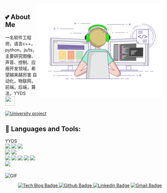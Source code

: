 



<img align="right" alt="Coding" width="400" src="https://github.com/profjordanov/profjordanov/blob/main/coding-person.gif">

## 💕 About Me

一名软件工程师，语言c++，python，js/ts，主要研究图像、声音、控制、应用开发领域，希望越来越厉害 
自动化，物联网，前端，后端，算法，YYDS 
<br>
<img src="https://github.com/jjw0609/jjw0609/assets/58880985/33fa549f-e891-4fb5-919f-3aadc79ec78e" width="30" height="30">
<br>

[![University project](https://img.shields.io/badge/University%20of%20Economics-Varna-red)](https://www.ue-varna.bg/)

## 🚀 Languages and Tools:
 
YYDS 
<br>
<img src="https://img.shields.io/badge/-C++-1E90FF?style=flat-square&logo=CPP&logoColor=white"/>
<img src="https://img.shields.io/badge/-Python-1E90FF?style=flat-square&logo=CPP&logoColor=white"/>
<img src="https://img.shields.io/badge/-JS/TS-1E90FF?style=flat-square&logo=CPP&logoColor=white"/>
<br>
<img src="https://img.shields.io/badge/-AIOT-EE4C2C?style=flat-square&logo=&logoColor=white"/>
<img src="https://img.shields.io/badge/-SLAM-EE4C2C?style=flat-square&logo=&logoColor=white"/>
<br>
<img src="https://img.shields.io/badge/-Quasar-F7DF1E?style=flat-square&logo=Altium&logoColor=white"/>
<img src="https://img.shields.io/badge/-Django-F7DF1E?style=flat-square&logo=Altium&logoColor=white"/>
<img src="https://img.shields.io/badge/-Crow-F7DF1E?style=flat-square&logo=Altium&logoColor=white"/>
<img src="https://img.shields.io/badge/-Linux-F7DF1E?style=flat-square&logo=Altium&logoColor=white"/>
<img src="https://img.shields.io/badge/-SW/立创-F7DF1E?style=flat-square&logo=C4D&logoColor=black"/>
<br> 
<img src="https://img.shields.io/badge/-Docker-F7DF1E?style=flat-square&logo=C4D&logoColor=black"/>


<img align="middle" alt="GIF" width="250px" src="https://i.pinimg.com/originals/e4/26/70/e426702edf874b181aced1e2fa5c6cde.gif" />


<div align=right>

[![Tech Blog Badge](http://img.shields.io/badge/-Tech%20blog-gray?style=flat-square&logo=web&link=https://velog.io/@manofbell)			](https://velog.io/@manofbell)
[![Github Badge](http://img.shields.io/badge/-Github-black?style=flat-square&logo=github&link=https://github.com/jonginout/)			](https://github.com/jonginout/)
[![Linkedin Badge](https://img.shields.io/badge/-LinkedIn-blue?style=flat-square&logo=Linkedin&logoColor=white&link=https://www.linkedin.com/in/jonginkim/)](https://www.linkedin.com/in/jonginkim/)
[![Gmail Badge](https://img.shields.io/badge/-Gmail-d14836?style=flat-square&logo=Gmail&logoColor=white&link=mailto:manofbell@gmail.com)](mailto:manofbell@gmail.com)

</div>
